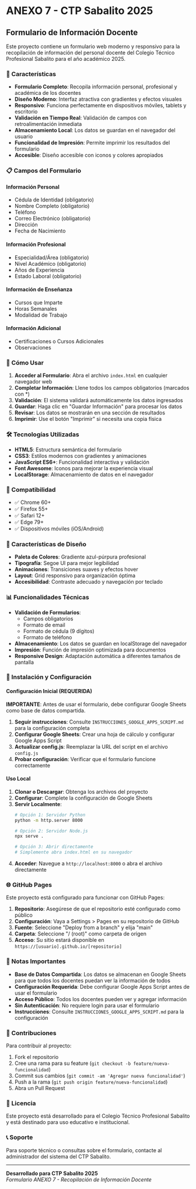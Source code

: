 # ANEXO 7 - CTP Sabalito 2025

## Formulario de Información Docente

Este proyecto contiene un formulario web moderno y responsivo para la recopilación de información del personal docente del Colegio Técnico Profesional Sabalito para el año académico 2025.

### 🎯 Características

- **Formulario Completo**: Recopila información personal, profesional y académica de los docentes
- **Diseño Moderno**: Interfaz atractiva con gradientes y efectos visuales
- **Responsivo**: Funciona perfectamente en dispositivos móviles, tablets y escritorio
- **Validación en Tiempo Real**: Validación de campos con retroalimentación inmediata
- **Almacenamiento Local**: Los datos se guardan en el navegador del usuario
- **Funcionalidad de Impresión**: Permite imprimir los resultados del formulario
- **Accesible**: Diseño accesible con iconos y colores apropiados

### 📋 Campos del Formulario

#### Información Personal
- Cédula de Identidad (obligatorio)
- Nombre Completo (obligatorio)
- Teléfono
- Correo Electrónico (obligatorio)
- Dirección
- Fecha de Nacimiento

#### Información Profesional
- Especialidad/Área (obligatorio)
- Nivel Académico (obligatorio)
- Años de Experiencia
- Estado Laboral (obligatorio)

#### Información de Enseñanza
- Cursos que Imparte
- Horas Semanales
- Modalidad de Trabajo

#### Información Adicional
- Certificaciones o Cursos Adicionales
- Observaciones

### 🚀 Cómo Usar

1. **Acceder al Formulario**: Abra el archivo `index.html` en cualquier navegador web
2. **Completar Información**: Llene todos los campos obligatorios (marcados con *)
3. **Validación**: El sistema validará automáticamente los datos ingresados
4. **Guardar**: Haga clic en "Guardar Información" para procesar los datos
5. **Revisar**: Los datos se mostrarán en una sección de resultados
6. **Imprimir**: Use el botón "Imprimir" si necesita una copia física

### 🛠️ Tecnologías Utilizadas

- **HTML5**: Estructura semántica del formulario
- **CSS3**: Estilos modernos con gradientes y animaciones
- **JavaScript ES6+**: Funcionalidad interactiva y validación
- **Font Awesome**: Iconos para mejorar la experiencia visual
- **LocalStorage**: Almacenamiento de datos en el navegador

### 📱 Compatibilidad

- ✅ Chrome 60+
- ✅ Firefox 55+
- ✅ Safari 12+
- ✅ Edge 79+
- ✅ Dispositivos móviles (iOS/Android)

### 🎨 Características de Diseño

- **Paleta de Colores**: Gradiente azul-púrpura profesional
- **Tipografía**: Segoe UI para mejor legibilidad
- **Animaciones**: Transiciones suaves y efectos hover
- **Layout**: Grid responsivo para organización óptima
- **Accesibilidad**: Contraste adecuado y navegación por teclado

### 📊 Funcionalidades Técnicas

- **Validación de Formularios**: 
  - Campos obligatorios
  - Formato de email
  - Formato de cédula (9 dígitos)
  - Formato de teléfono
- **Almacenamiento**: Los datos se guardan en localStorage del navegador
- **Impresión**: Función de impresión optimizada para documentos
- **Responsive Design**: Adaptación automática a diferentes tamaños de pantalla

### 🔧 Instalación y Configuración

#### Configuración Inicial (REQUERIDA)

**IMPORTANTE**: Antes de usar el formulario, debe configurar Google Sheets como base de datos compartida.

1. **Seguir instrucciones**: Consulte `INSTRUCCIONES_GOOGLE_APPS_SCRIPT.md` para la configuración completa
2. **Configurar Google Sheets**: Crear una hoja de cálculo y configurar Google Apps Script
3. **Actualizar config.js**: Reemplazar la URL del script en el archivo `config.js`
4. **Probar configuración**: Verificar que el formulario funcione correctamente

#### Uso Local

1. **Clonar o Descargar**: Obtenga los archivos del proyecto
2. **Configurar**: Complete la configuración de Google Sheets
3. **Servir Localmente**: 
   ```bash
   # Opción 1: Servidor Python
   python -m http.server 8000
   
   # Opción 2: Servidor Node.js
   npx serve .
   
   # Opción 3: Abrir directamente
   # Simplemente abra index.html en su navegador
   ```
4. **Acceder**: Navegue a `http://localhost:8000` o abra el archivo directamente

### 🌐 GitHub Pages

Este proyecto está configurado para funcionar con GitHub Pages:

1. **Repositorio**: Asegúrese de que el repositorio esté configurado como público
2. **Configuración**: Vaya a Settings > Pages en su repositorio de GitHub
3. **Fuente**: Seleccione "Deploy from a branch" y elija "main"
4. **Carpeta**: Seleccione "/ (root)" como carpeta de origen
5. **Acceso**: Su sitio estará disponible en `https://[usuario].github.io/[repositorio]`

### 📝 Notas Importantes

- **Base de Datos Compartida**: Los datos se almacenan en Google Sheets para que todos los docentes puedan ver la información de todos
- **Configuración Requerida**: Debe configurar Google Apps Script antes de usar el formulario
- **Acceso Público**: Todos los docentes pueden ver y agregar información
- **Sin Autenticación**: No requiere login para usar el formulario
- **Instrucciones**: Consulte `INSTRUCCIONES_GOOGLE_APPS_SCRIPT.md` para la configuración

### 🤝 Contribuciones

Para contribuir al proyecto:

1. Fork el repositorio
2. Cree una rama para su feature (`git checkout -b feature/nueva-funcionalidad`)
3. Commit sus cambios (`git commit -am 'Agregar nueva funcionalidad'`)
4. Push a la rama (`git push origin feature/nueva-funcionalidad`)
5. Abra un Pull Request

### 📄 Licencia

Este proyecto está desarrollado para el Colegio Técnico Profesional Sabalito y está destinado para uso educativo e institucional.

### 📞 Soporte

Para soporte técnico o consultas sobre el formulario, contacte al administrador del sistema del CTP Sabalito.

---

**Desarrollado para CTP Sabalito 2025**  
*Formulario ANEXO 7 - Recopilación de Información Docente*
